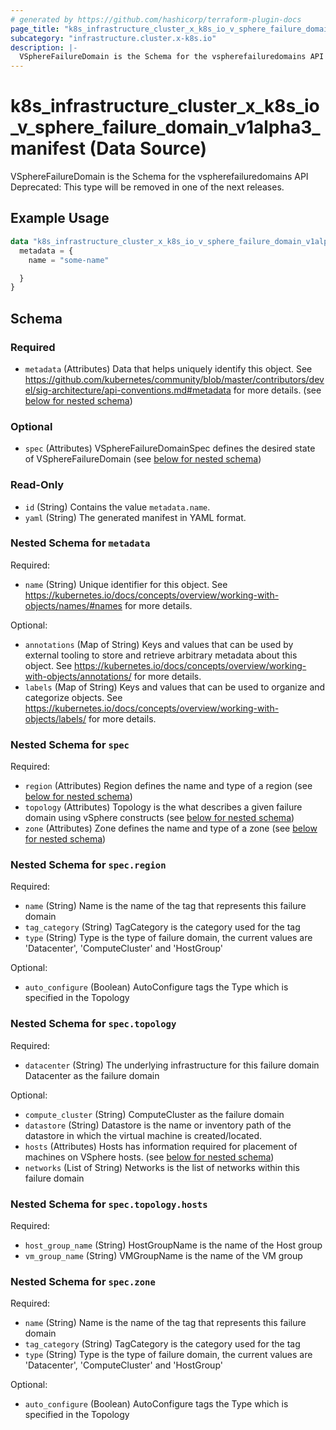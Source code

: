 ```yaml
---
# generated by https://github.com/hashicorp/terraform-plugin-docs
page_title: "k8s_infrastructure_cluster_x_k8s_io_v_sphere_failure_domain_v1alpha3_manifest Data Source - terraform-provider-k8s"
subcategory: "infrastructure.cluster.x-k8s.io"
description: |-
  VSphereFailureDomain is the Schema for the vspherefailuredomains API  Deprecated: This type will be removed in one of the next releases.
---
```


# k8s_infrastructure_cluster_x_k8s_io_v_sphere_failure_domain_v1alpha3_manifest (Data Source)

VSphereFailureDomain is the Schema for the vspherefailuredomains API  Deprecated: This type will be removed in one of the next releases.

## Example Usage

```terraform
data "k8s_infrastructure_cluster_x_k8s_io_v_sphere_failure_domain_v1alpha3_manifest" "example" {
  metadata = {
    name = "some-name"

  }
}
```

<!-- schema generated by tfplugindocs -->
## Schema

### Required

- `metadata` (Attributes) Data that helps uniquely identify this object. See https://github.com/kubernetes/community/blob/master/contributors/devel/sig-architecture/api-conventions.md#metadata for more details. (see [below for nested schema](#nestedatt--metadata))

### Optional

- `spec` (Attributes) VSphereFailureDomainSpec defines the desired state of VSphereFailureDomain (see [below for nested schema](#nestedatt--spec))

### Read-Only

- `id` (String) Contains the value `metadata.name`.
- `yaml` (String) The generated manifest in YAML format.

<a id="nestedatt--metadata"></a>
### Nested Schema for `metadata`

Required:

- `name` (String) Unique identifier for this object. See https://kubernetes.io/docs/concepts/overview/working-with-objects/names/#names for more details.

Optional:

- `annotations` (Map of String) Keys and values that can be used by external tooling to store and retrieve arbitrary metadata about this object. See https://kubernetes.io/docs/concepts/overview/working-with-objects/annotations/ for more details.
- `labels` (Map of String) Keys and values that can be used to organize and categorize objects. See https://kubernetes.io/docs/concepts/overview/working-with-objects/labels/ for more details.


<a id="nestedatt--spec"></a>
### Nested Schema for `spec`

Required:

- `region` (Attributes) Region defines the name and type of a region (see [below for nested schema](#nestedatt--spec--region))
- `topology` (Attributes) Topology is the what describes a given failure domain using vSphere constructs (see [below for nested schema](#nestedatt--spec--topology))
- `zone` (Attributes) Zone defines the name and type of a zone (see [below for nested schema](#nestedatt--spec--zone))

<a id="nestedatt--spec--region"></a>
### Nested Schema for `spec.region`

Required:

- `name` (String) Name is the name of the tag that represents this failure domain
- `tag_category` (String) TagCategory is the category used for the tag
- `type` (String) Type is the type of failure domain, the current values are 'Datacenter', 'ComputeCluster' and 'HostGroup'

Optional:

- `auto_configure` (Boolean) AutoConfigure tags the Type which is specified in the Topology


<a id="nestedatt--spec--topology"></a>
### Nested Schema for `spec.topology`

Required:

- `datacenter` (String) The underlying infrastructure for this failure domain Datacenter as the failure domain

Optional:

- `compute_cluster` (String) ComputeCluster as the failure domain
- `datastore` (String) Datastore is the name or inventory path of the datastore in which the virtual machine is created/located.
- `hosts` (Attributes) Hosts has information required for placement of machines on VSphere hosts. (see [below for nested schema](#nestedatt--spec--topology--hosts))
- `networks` (List of String) Networks is the list of networks within this failure domain

<a id="nestedatt--spec--topology--hosts"></a>
### Nested Schema for `spec.topology.hosts`

Required:

- `host_group_name` (String) HostGroupName is the name of the Host group
- `vm_group_name` (String) VMGroupName is the name of the VM group



<a id="nestedatt--spec--zone"></a>
### Nested Schema for `spec.zone`

Required:

- `name` (String) Name is the name of the tag that represents this failure domain
- `tag_category` (String) TagCategory is the category used for the tag
- `type` (String) Type is the type of failure domain, the current values are 'Datacenter', 'ComputeCluster' and 'HostGroup'

Optional:

- `auto_configure` (Boolean) AutoConfigure tags the Type which is specified in the Topology
